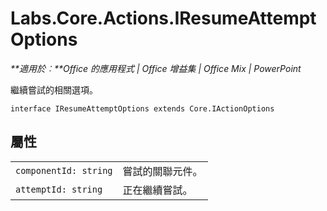 
# Labs.Core.Actions.IResumeAttemptOptions

 _**適用於︰**Office 的應用程式 | Office 增益集 | Office Mix | PowerPoint_

繼續嘗試的相關選項。

```
interface IResumeAttemptOptions extends Core.IActionOptions
```


## 屬性


|||
|:-----|:-----|
| `componentId: string`|嘗試的關聯元件。|
| `attemptId: string`|正在繼續嘗試。|
